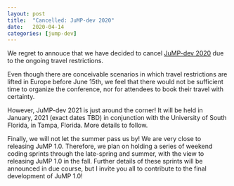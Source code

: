```yaml
---
layout: post
title:  "Cancelled: JuMP-dev 2020"
date:   2020-04-14
categories: [jump-dev]
---
```


We regret to annouce that we have decided to cancel [JuMP-dev 2020](/meetings/louvain2020)
due to the ongoing travel restrictions.

Even though there are conceivable scenarios in which travel restrictions are
lifted in Europe before June 15th, we feel that there would not be sufficient
time to organize the conference, nor for attendees to book their travel with
certainty.

However, JuMP-dev 2021 is just around the corner! It will be held in January,
2021 (exact dates TBD) in conjunction with the University of South Florida, in
Tampa, Florida. More details to follow.

Finally, we will not let the summer pass us by! We are very close to releasing
JuMP 1.0. Therefore, we plan on holding a series of weekend coding sprints
through the late-spring and summer, with the view to releasing JuMP 1.0 in the
fall. Further details of these sprints will be announced in due course, but I
invite you all to contribute to the final development of JuMP 1.0!
